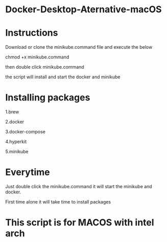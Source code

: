 # Docker-Desktop-Aternative-macOS



# Instructions

Download or clone the minikube.command file and execute the below

chmod +x minikube.command

then double click minikube.command

the script will install and start the docker and minikube


# Installing packages
1.brew

2.docker

3.docker-compose

4.hyperkit

5.minikube

# Everytime 

Just double click the minikube.command it will start the minikube and docker. 

First time alone it will take time to install packages

# This script is for MACOS with intel arch
